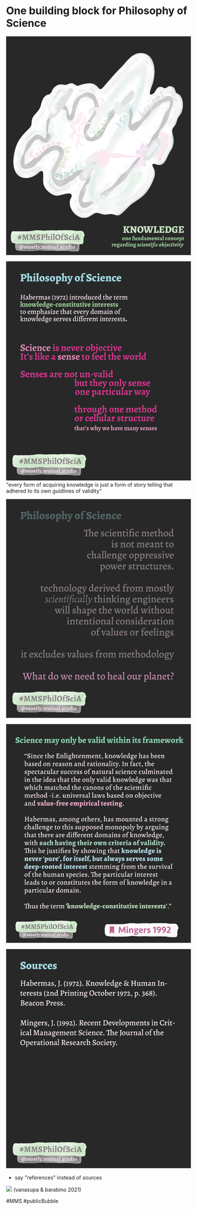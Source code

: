 # One building block for Philosophy of Science

![](media/MMSPhilOfSciA_1.png)

![](media/MMSPhilOfSciA_2.png)
"every form of acquiring knowledge is just a form of story telling that adhered to its own guidlines of validity"

![](media/MMSPhilOfSciA_3.png)

![](media/MMSPhilOfSciA_4.png)

![](media/MMSPhilOfSciA_5.png)
- say "references" instead of sources

![](media/MMSPhilOfSciA_6.png)
(vanasupa & barabino 2021) 



#MMS #publicBubble


